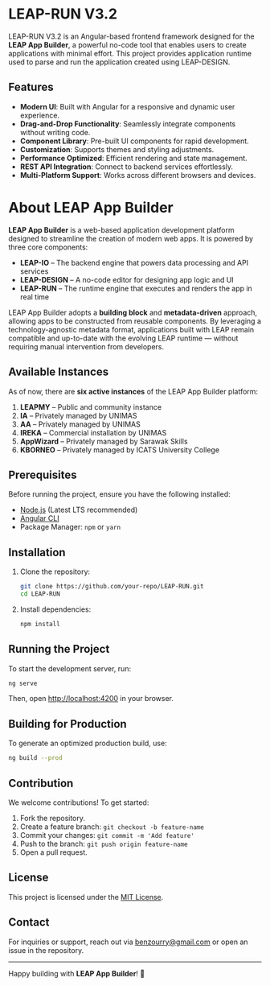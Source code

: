 # LEAP-RUN V3.2

LEAP-RUN V3.2 is an Angular-based frontend framework designed for the **LEAP App Builder**, a powerful no-code tool that enables users to create applications with minimal effort. This project provides application runtime used to parse and run the application created using LEAP-DESIGN.

## Features
- **Modern UI**: Built with Angular for a responsive and dynamic user experience.
- **Drag-and-Drop Functionality**: Seamlessly integrate components without writing code.
- **Component Library**: Pre-built UI components for rapid development.
- **Customization**: Supports themes and styling adjustments.
- **Performance Optimized**: Efficient rendering and state management.
- **REST API Integration**: Connect to backend services effortlessly.
- **Multi-Platform Support**: Works across different browsers and devices.

# About LEAP App Builder

**LEAP App Builder** is a web-based application development platform designed to streamline the creation of modern web apps. It is powered by three core components:

- **LEAP-IO** – The backend engine that powers data processing and API services  
- **LEAP-DESIGN** – A no-code editor for designing app logic and UI  
- **LEAP-RUN** – The runtime engine that executes and renders the app in real time

LEAP App Builder adopts a **building block** and **metadata-driven** approach, allowing apps to be constructed from reusable components. By leveraging a technology-agnostic metadata format, applications built with LEAP remain compatible and up-to-date with the evolving LEAP runtime — without requiring manual intervention from developers.

## Available Instances

As of now, there are **six active instances** of the LEAP App Builder platform:

1. **LEAPMY** – Public and community instance  
2. **IA** – Privately managed by UNIMAS  
3. **AA** – Privately managed by UNIMAS  
4. **IREKA** – Commercial installation by UNIMAS  
5. **AppWizard** – Privately managed by Sarawak Skills  
6. **KBORNEO** – Privately managed by ICATS University College

## Prerequisites
Before running the project, ensure you have the following installed:

- [Node.js](https://nodejs.org/) (Latest LTS recommended)
- [Angular CLI](https://angular.io/cli)
- Package Manager: `npm` or `yarn`

## Installation

1. Clone the repository:
   ```sh
   git clone https://github.com/your-repo/LEAP-RUN.git
   cd LEAP-RUN
   ```
2. Install dependencies:
   ```sh
   npm install
   ```

## Running the Project

To start the development server, run:
```sh
ng serve
```

Then, open [http://localhost:4200](http://localhost:4200) in your browser.

## Building for Production

To generate an optimized production build, use:
```sh
ng build --prod
```

## Contribution
We welcome contributions! To get started:
1. Fork the repository.
2. Create a feature branch: `git checkout -b feature-name`
3. Commit your changes: `git commit -m 'Add feature'`
4. Push to the branch: `git push origin feature-name`
5. Open a pull request.

## License
This project is licensed under the [MIT License](LICENSE).

## Contact
For inquiries or support, reach out via [benzourry@gmail.com](mailto:benzourry@gmail.com) or open an issue in the repository.

---

Happy building with **LEAP App Builder**! 🚀

